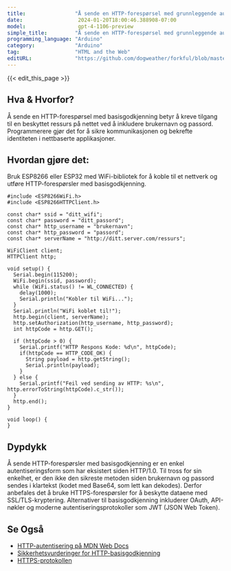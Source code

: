 ```yaml
---
title:                "Å sende en HTTP-forespørsel med grunnleggende autentisering"
date:                  2024-01-20T18:00:46.388908-07:00
model:                 gpt-4-1106-preview
simple_title:         "Å sende en HTTP-forespørsel med grunnleggende autentisering"
programming_language: "Arduino"
category:             "Arduino"
tag:                  "HTML and the Web"
editURL:              "https://github.com/dogweather/forkful/blob/master/content/no/arduino/sending-an-http-request-with-basic-authentication.md"
---
```


{{< edit_this_page >}}

## Hva & Hvorfor?
Å sende en HTTP-forespørsel med basisgodkjenning betyr å kreve tilgang til en beskyttet ressurs på nettet ved å inkludere brukernavn og passord. Programmerere gjør det for å sikre kommunikasjonen og bekrefte identiteten i nettbaserte applikasjoner.

## Hvordan gjøre det:
Bruk ESP8266 eller ESP32 med WiFi-bibliotek for å koble til et nettverk og utføre HTTP-forespørsler med basisgodkjenning.

```Arduino
#include <ESP8266WiFi.h>
#include <ESP8266HTTPClient.h>

const char* ssid = "ditt_wifi";
const char* password = "ditt_passord";
const char* http_username = "brukernavn";
const char* http_password = "passord";
const char* serverName = "http://ditt.server.com/ressurs";

WiFiClient client;
HTTPClient http;

void setup() {
  Serial.begin(115200);
  WiFi.begin(ssid, password);
  while (WiFi.status() != WL_CONNECTED) {
    delay(1000);
    Serial.println("Kobler til WiFi...");
  }
  Serial.println("WiFi koblet til!");
  http.begin(client, serverName);
  http.setAuthorization(http_username, http_password);
  int httpCode = http.GET();

  if (httpCode > 0) {
    Serial.printf("HTTP Respons Kode: %d\n", httpCode);
    if(httpCode == HTTP_CODE_OK) {
      String payload = http.getString();
      Serial.println(payload);
    }
  } else {
    Serial.printf("Feil ved sending av HTTP: %s\n", http.errorToString(httpCode).c_str());
  }
  http.end();
}

void loop() {
}
```

## Dypdykk
Å sende HTTP-forespørsler med basisgodkjenning er en enkel autentiseringsform som har eksistert siden HTTP/1.0. Til tross for sin enkelhet, er den ikke den sikreste metoden siden brukernavn og passord sendes i klartekst (kodet med Base64, som lett kan dekodes). Derfor anbefales det å bruke HTTPS-forespørsler for å beskytte dataene med SSL/TLS-kryptering. Alternativer til basisgodkjenning inkluderer OAuth, API-nøkler og moderne autentiseringsprotokoller som JWT (JSON Web Token).

## Se Også
- [HTTP-autentisering på MDN Web Docs](https://developer.mozilla.org/en-US/docs/Web/HTTP/Authentication)
- [Sikkerhetsvurderinger for HTTP-basisgodkjenning](https://tools.ietf.org/html/rfc7617)
- [HTTPS-protokollen](https://www.arduino.cc/reference/en/libraries/wifi101/)

